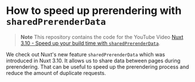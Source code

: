 # How to speed up prerendering with `sharedPrerenderData`

> **Note**
> This repository contains the code for the YouTube Video [Nuxt 3.10 - Speed up your build time with `sharedPrerenderData`](https://www.youtube.com/watch?v=1jUupYHVvrU).

We check out Nuxt's new feature `sharedPrerenderData` which was introduced in Nuxt 3.10. It allows us to share data between pages during prerendering. That can be useful to speed up the prerendering process and reduce the amount of duplicate requests.

